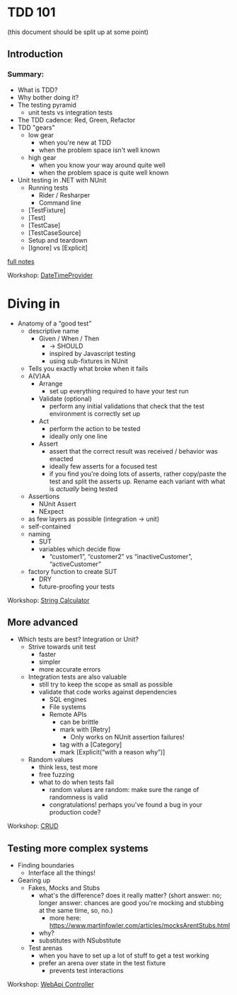 # TDD 101
(this document should be split up at some point)

## Introduction
### Summary:
- What is TDD?
- Why bother doing it?
- The testing pyramid
    - unit tests vs integration tests
- The TDD cadence: Red, Green, Refactor
- TDD "gears"
    - low gear
        - when you're new at TDD
        - when the problem space isn't well known
    - high gear
        - when you know your way around quite well
        - when the problem space is quite well known
- Unit testing in .NET with NUnit
    - Running tests
        - Rider / Resharper
        - Command line
    - [TestFixture]
    - [Test]
    - [TestCase]
    - [TestCaseSource]
    - Setup and teardown
    - [Ignore] vs [Explicit]

[full notes](01-introduction.md)

Workshop: [DateTimeProvider](workshops/01-datetime-provider/readme.md)

# Diving in
- Anatomy of a “good test”
    - descriptive name
        - Given / When / Then
            - → SHOULD
            - inspired by Javascript testing
            - using sub-fixtures in NUnit
    - Tells you exactly what broke when it fails
    - A(V)AA
        - Arrange
            - set up everything required to have your test run
        - Validate (optional)
            - perform any initial validations that check that the test environment is
                correctly set up
        - Act
            - perform the action to be tested
            - ideally only one line
        - Assert
            - assert that the correct result was received / behavior was enacted
            - ideally few asserts for a focused test
            - if you find you're doing lots of asserts, rather copy/paste the
                test and split the asserts up. Rename each variant with what is
                _actually_ being tested
    - Assertions
        - NUnit Assert
        - NExpect
    - as few layers as possible (integration → unit)
    - self-contained
    - naming
        - SUT
        - variables which decide flow
            - “customer1”, “customer2” vs “inactiveCustomer”, “activeCustomer”
    - factory function to create SUT
        - DRY
        - future-proofing your tests

Workshop: [String Calculator](workshops/02-string-calculator/readme.md)

## More advanced
- Which tests are best? Integration or Unit?
    - Strive towards unit test
        - faster
        - simpler
        - more accurate errors
    - Integration tests are also valuable
        - still try to keep the scope as small as possible
        - validate that code works against dependencies
            - SQL engines
            - File systems
            - Remote APIs
                - can be brittle
                - mark with [Retry]
                    - Only works on NUnit assertion failures!
                - tag with a [Category]
                - mark [Explicit(“with a reason why”)]
    - Random values
        - think less, test more
        - free fuzzing
        - what to do when tests fail
            - random values are random: make sure the range of randomness is valid
            - congratulations! perhaps you've found a bug in your production code?

Workshop: [CRUD](workshops/03-crud/readme.md)

## Testing more complex systems
- Finding boundaries
    - Interface all the things!
- Gearing up
    - Fakes, Mocks and Stubs
        - what's the difference? does it really matter? (short answer: no; longer answer: chances are good you're mocking and stubbing at the same time, so, no.)
            - more here: https://www.martinfowler.com/articles/mocksArentStubs.html
        - why?
        - substitutes with NSubstitute
    - Test arenas
        - when you have to set up a lot of stuff to get a test working
        - prefer an arena over state in the test fixture
            - prevents test interactions

Workshop: [WebApi Controller](workshops/04-webapi-controller/readme.md)